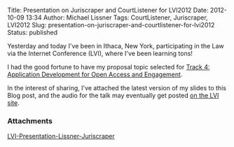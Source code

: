Title: Presentation on Juriscraper and CourtListener for LVI2012
Date: 2012-10-09 13:34
Author: Michael Lissner
Tags: CourtListener, Juriscraper, LVI2012
Slug: presentation-on-juriscraper-and-courtlistener-for-lvi2012
Status: published

Yesterday and today I've been in Ithaca, New York, participating in the
Law via the Internet Conference (LVI), where I've been learning tons!

I had the good fortune to have my proposal topic selected for [Track 4:
Application Development for Open Access and
Engagement](http://blog.law.cornell.edu/lvi2012/overview/track-4-application-development-for-open-access-and-engagement/).

In the interest of sharing, I've attached the latest version of my
slides to this Blog post, and the audio for the talk may eventually get
posted [on the LVI
site](http://blog.law.cornell.edu/lvi2012/presentation/wrangling-court-data-on-a-national-level/).

### Attachments

[LVI-Presentation-Lissner-Juriscraper]({filename}/pdf/LVI-Presentation-Lissner-Juriscraper.pdf)

